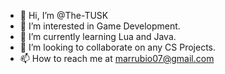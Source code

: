 - 👋 Hi, I’m @The-TUSK
- 👀 I’m interested in Game Development.
- 🌱 I’m currently learning Lua and Java.
- 💞️ I’m looking to collaborate on any CS Projects.
- 📫 How to reach me at marrubio07@gmail.com
